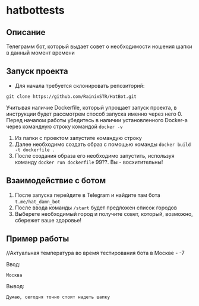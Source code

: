 # hatbottests

## Описание
Телеграмм бот, который выдает совет о необходимости ношения шапки в данный момент времени

## Запуск проекта
- Для начала требуется склонировать репозиторий:

```git clone https://github.com/RainixSTR/HatBot.git```

Учитывая наличие Dockerfile, который упрощает запуск проекта, в инструкции будет рассмотрем способ запуска именно через него
0. Перед началом работы убедитесь в наличии установленного Docker-а через командную строку командой ```docker -v```
1. Из папки с проектом запустите командую строку
2. Далее необходимо создать образ с помощью команды ```docker build -t dockerfile .```
3. После создания образа его необходимо запустить, используя команду ```docker run dockerfile```
99??. Вы - восхитительны!

## Взаимодействие с ботом
1. После запуска перейдите в Telegram и найдите там бота ```t.me/hat_damn_bot```
2. После ввода команды ```/start``` будет предложен список городов
3. Выберете необходимый город и получите совет, который, возможно, сбережет ваше здоровье!

## Пример работы
//Актуальная температура во время тестирования бота в Москве - -7 

Ввод:

    Москва
    
Вывод:

    Думаю, сегодня точно стоит надеть шапку
